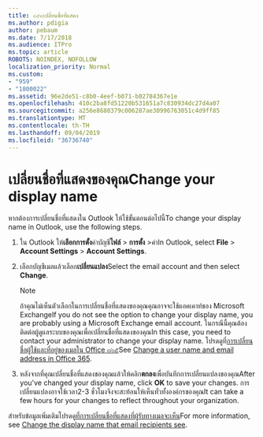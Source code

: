 ```yaml
---
title: ๙๕๙เปลี่ยนชื่อที่แสดง
ms.author: pdigia
author: pebaum
ms.date: 7/17/2018
ms.audience: ITPro
ms.topic: article
ROBOTS: NOINDEX, NOFOLLOW
localization_priority: Normal
ms.custom:
- "959"
- "1800022"
ms.assetid: 96e2de51-c8b0-4eef-b071-b02784367e1e
ms.openlocfilehash: 410c2ba8fd51220b531651a7c830934dc27d4a07
ms.sourcegitcommit: a256e8680379c006287ae30996763051c4d9ff85
ms.translationtype: MT
ms.contentlocale: th-TH
ms.lasthandoff: 09/04/2019
ms.locfileid: "36736740"
---
```

# <a name="change-your-display-name"></a><span data-ttu-id="39aff-102">เปลี่ยนชื่อที่แสดงของคุณ</span><span class="sxs-lookup"><span data-stu-id="39aff-102">Change your display name</span></span>
  
<span data-ttu-id="39aff-103">หากต้องการเปลี่ยนชื่อที่แสดงใน Outlook ให้ใช้ขั้นตอนต่อไปนี้</span><span class="sxs-lookup"><span data-stu-id="39aff-103">To change your display name in Outlook, use the following steps.</span></span>
  
1. <span data-ttu-id="39aff-104">ใน Outlook ให้**เลือกการตั้ง**ค่าบัญชี**ไฟล์** \> **การตั้ง** \>ค่า</span><span class="sxs-lookup"><span data-stu-id="39aff-104">In Outlook, select **File** \> **Account Settings** \> **Account Settings**.</span></span>

2. <span data-ttu-id="39aff-105">เลือกบัญชีเมลแล้วเลือก**เปลี่ยนแปลง**</span><span class="sxs-lookup"><span data-stu-id="39aff-105">Select the email account and then select **Change**.</span></span>

    > [!NOTE]
    > <span data-ttu-id="39aff-106">ถ้าคุณไม่เห็นตัวเลือกในการเปลี่ยนชื่อที่แสดงของคุณคุณอาจจะใช้แอคเคาท์ของ Microsoft Exchange</span><span class="sxs-lookup"><span data-stu-id="39aff-106">If you do not see the option to change your display name, you are probably using a Microsoft Exchange email account.</span></span> <span data-ttu-id="39aff-107">ในกรณีนี้คุณต้องติดต่อผู้ดูแลระบบของคุณเพื่อเปลี่ยนชื่อที่แสดงของคุณ</span><span class="sxs-lookup"><span data-stu-id="39aff-107">In this case, you need to contact your administrator to change your display name.</span></span> <span data-ttu-id="39aff-108">โปรดดูที่[การเปลี่ยนชื่อผู้ใช้และที่อยู่ของเมลใน Office ๓๖๕](https://docs.microsoft.com/office365/admin/add-users/change-a-user-name-and-email-address)</span><span class="sxs-lookup"><span data-stu-id="39aff-108">See [Change a user name and email address in Office 365](https://docs.microsoft.com/office365/admin/add-users/change-a-user-name-and-email-address).</span></span>
  
3. <span data-ttu-id="39aff-109">หลังจากที่คุณเปลี่ยนชื่อที่แสดงของคุณแล้วให้คลิก**ตกลง**เพื่อบันทึกการเปลี่ยนแปลงของคุณ</span><span class="sxs-lookup"><span data-stu-id="39aff-109">After you've changed your display name, click **OK** to save your changes.</span></span> <span data-ttu-id="39aff-110">การเปลี่ยนแปลงอาจใช้เวลา2-3 ชั่วโมงจึงจะสะท้อนให้เห็นทั่วทั้งองค์กรของคุณ</span><span class="sxs-lookup"><span data-stu-id="39aff-110">It can take a few hours for your changes to reflect throughout your organization.</span></span>

<span data-ttu-id="39aff-111">สำหรับข้อมูลเพิ่มเติมโปรดดู[ที่การเปลี่ยนชื่อที่แสดงที่ผู้รับทางเมลจะเห็น](https://support.office.com/article/2b53331a-ba2a-4803-88dc-ac9fe376c8a9.aspx)</span><span class="sxs-lookup"><span data-stu-id="39aff-111">For more information, see [Change the display name that email recipients see](https://support.office.com/article/2b53331a-ba2a-4803-88dc-ac9fe376c8a9.aspx).</span></span>
  